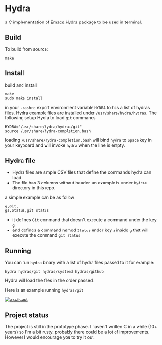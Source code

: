 Hydra
======

a C implementation of [Emacs Hydra](https://github.com/abo-abo/hydra) package to be used in terminal.

## Build

To build from source:

```
make
```

## Install

build and install
```
make
sudo make install
```

in your `.bashrc` export environment variable `HYDRA` to has a list of hydras files. Hydra example files are installed under `/usr/share/hydra/hydras`.
The following setup Hydra to load `git` commands

```
HYDRA="/usr/share/hydra/hydras/git"
source /usr/share/hydra-completion.bash
```

loading `/usr/share/hydra-completion.bash` will bind `hydra` to `Space` key in your keyboard and will invoke `hydra` when the line is empty.

## Hydra file

* Hydra files are simple CSV files that define the commands hydra can load.
* The file has 3 columns without header. an example is under `hydras` directory in this repo.

a simple example can be as follow
```csv
g,Git,
gs,Status,git status
```

* it defines `Git` command that doesn't execute a command under the key `g`
* and defines a command named `Status` under key `s` inside `g` that will execute the command `git status`

## Running

You can run `hydra` binary with a list of hydra files passed to it for example:

```
hydra hydras/git hydras/systemd hydras/github
```

Hydra will load the files in the order passed.

Here is an example running `hydras/git`

[![asciicast](https://asciinema.org/a/Nwc0iETsYqHvGbIvk9lrQGxp9.svg)](https://asciinema.org/a/Nwc0iETsYqHvGbIvk9lrQGxp9)



## Project status

The project is still in the prototype phase. I haven't written C in a while (10+
years) so I'm a bit rusty. probably there could be a lot of improvements.
However I would encourage you to try it out.

